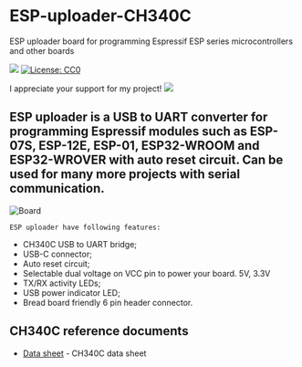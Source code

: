 # ESP-uploader-CH340C
ESP uploader board for programming Espressif ESP series microcontrollers and other boards

[![](https://img.shields.io/github/v/release/srg74/ESP-uploader)](https://img.shields.io/github/v/release/srg74/ESP-uploader)
[![License: CC0](https://img.shields.io/badge/License-CC0-blue.svg?style=flat-square)](https://github.com/srg74/ESP-uploader-CH340C/blob/master/LICENSE)

I appreciate your support for my project! [![](https://www.paypalobjects.com/en_US/i/btn/btn_donateCC_LG.gif)](https://www.paypal.com/cgi-bin/webscr?cmd=_s-xclick&hosted_button_id=VU7L89Z2RR7S4&source=url)

## ESP uploader is a USB to UART converter for programming Espressif modules such as ESP-07S, ESP-12E, ESP-01, ESP32-WROOM and ESP32-WROVER with auto reset circuit. Can be used for many more projects with serial communication.

![Board](https://github.com/srg74/ESP-uploader/blob/master/Images/ESP-uploader_small.jpg)

```
ESP uploader have following features:
```
-   CH340C USB to UART bridge;
-   USB-C connector;
-   Auto reset circuit;
-   Selectable dual voltage on VCC pin to power your board. 5V, 3.3V
-   TX/RX activity LEDs;
-   USB power indicator LED;
-   Bread board friendly 6 pin header connector.

## CH340C reference documents

-   [Data sheet](https://www.mpja.com/download/35227cpdata.pdf) - CH340C data sheet
